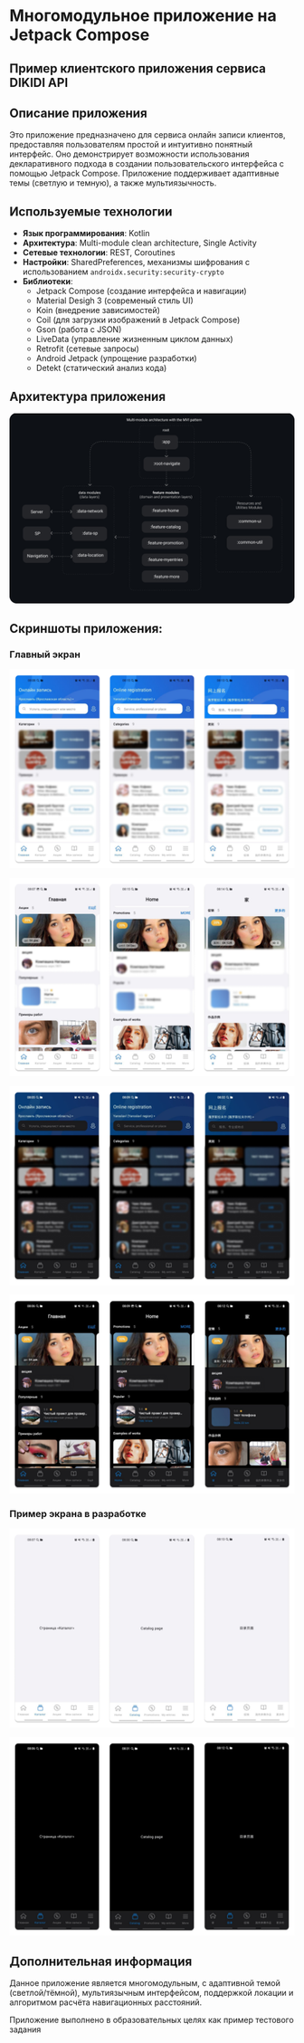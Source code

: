 # Многомодульное приложение на Jetpack Compose

## Пример клиентского приложения сервиса DIKIDI API

## Описание приложения
Это приложение предназначено для сервиса онлайн записи клиентов, предоставляя пользователям простой и интуитивно понятный интерфейс.
Оно демонстрирует возможности использования декларативного подхода в создании пользовательского интерфейса с помощью Jetpack Compose.
Приложение поддерживает адаптивные темы (светлую и темную), а также мультиязычность.

## Используемые технологии
- **Язык программирования**: Kotlin
- **Архитектура**: Multi-module clean architecture, Single Activity
- **Сетевые технологии**: REST, Coroutines
- **Настройки**: SharedPreferences,  механизмы шифрования с использованием `androidx.security:security-crypto`
- **Библиотеки**:
  - Jetpack Compose (создание интерфейса и навигации)
  - Material Desigh 3 (современый стиль UI)
  - Koin (внедрение зависимостей)
  - Coil (для загрузки изображений в Jetpack Compose)
  - Gson (работа с JSON)
  - LiveData (управление жизненным циклом данных)
  - Retrofit (сетевые запросы)
  - Android Jetpack (упрощение разработки)
  - Detekt (статический анализ кода)

## Архитектура приложения

![Архитектура](./media/architecture_diagram.png)

## Скриншоты приложения:

### Главный экран
<p align="left">
<img src="./media/screen_home_light_theme_one_ru_en_zh.png"/>
</p>
<p align="left">
<img src="./media/screen_home_light_theme_two_ru_en_zh.png"/>
</p>

<p align="left">
<img src="./media/screen_home_dark_theme_one_ru_en_zh.png"/>
</p>
<p align="left">
<img src="./media/screen_home_dark_theme_two_ru_en_zh.png"/>
</p>

### Пример экрана в разработке
<p align="left">
<img src="./media/screen_catalog_light_theme_ru_en_zh.png"/>
</p>
<p align="left">
<img src="./media/screen_catalog_dark_theme_ru_en_zh.png"/>
</p>

## Дополнительная информация
Данное приложение является многомодульным, с адаптивной темой (светлой/тёмной), мультиязычным интерфейсом,
поддержкой локации и алгоритмом расчёта навигационных расстояний.

Приложение выполнено в образовательных целях как пример тестового задания
